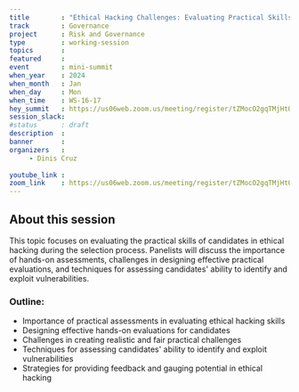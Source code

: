```yaml
---
title        : "Ethical Hacking Challenges: Evaluating Practical Skills in Selection Processes (Panel"
track        : Governance
project      : Risk and Governance
type         : working-session
topics       :
featured     :
event        : mini-summit
when_year    : 2024
when_month   : Jan
when_day     : Mon
when_time    : WS-16-17
hey_summit   : https://us06web.zoom.us/meeting/register/tZMocO2gqTMjHtQUGfKlZ1aMCiipC-U8RWtc
session_slack:
#status      : draft
description  :
banner       : 
organizers   :
     - Dinis Cruz
     
youtube_link : 
zoom_link    : https://us06web.zoom.us/meeting/register/tZMocO2gqTMjHtQUGfKlZ1aMCiipC-U8RWtc
---
```


## About this session
This topic focuses on evaluating the practical skills of candidates in ethical hacking during the selection process. Panelists will discuss the importance of hands-on assessments, challenges in designing effective practical evaluations, and techniques for assessing candidates' ability to identify and exploit vulnerabilities.

### Outline:
- Importance of practical assessments in evaluating ethical hacking skills
- Designing effective hands-on evaluations for candidates
- Challenges in creating realistic and fair practical challenges
- Techniques for assessing candidates' ability to identify and exploit vulnerabilities
- Strategies for providing feedback and gauging potential in ethical hacking
